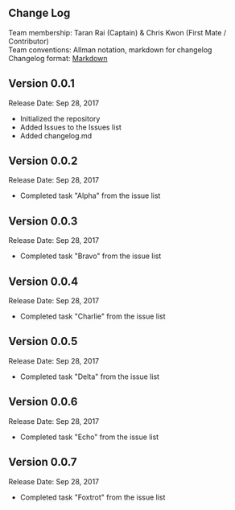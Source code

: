 ## Change Log

Team membership:  Taran Rai (Captain) & Chris Kwon (First Mate / Contributor)  
Team conventions: Allman notation, markdown for changelog  
Changelog format: [Markdown](https://github.com/adam-p/markdown-here/wiki/Markdown-Cheatsheet) 

## Version 0.0.1

Release Date: Sep 28, 2017

- Initialized the repository
- Added Issues to the Issues list
- Added changelog.md

## Version 0.0.2

Release Date: Sep 28, 2017

- Completed task "Alpha" from the issue list

## Version 0.0.3

Release Date: Sep 28, 2017

- Completed task "Bravo" from the issue list

## Version 0.0.4

Release Date: Sep 28, 2017

- Completed task "Charlie" from the issue list

## Version 0.0.5

Release Date: Sep 28, 2017

- Completed task "Delta" from the issue list

## Version 0.0.6

Release Date: Sep 28, 2017

- Completed task "Echo" from the issue list

## Version 0.0.7

Release Date: Sep 28, 2017

- Completed task "Foxtrot" from the issue list

